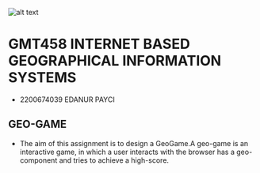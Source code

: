 ![alt text](https://www.freelogovectors.net/wp-content/uploads/2020/07/hacettepe-universitesi-logo-768x178.png)
# GMT458 INTERNET BASED GEOGRAPHICAL INFORMATION SYSTEMS

* 2200674039 EDANUR PAYCI

## GEO-GAME

* The aim of this assignment is to design a GeoGame.A geo-game is an interactive game, in 
which a user interacts with the browser has a geo-component and tries to achieve a 
high-score.  
